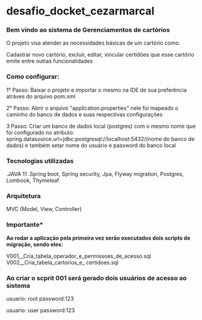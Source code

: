 # desafio_docket_cezarmarcal

<h3>Bem vindo ao sistema de Gerenciamentos de cartórios</h3>
<p>O projeto visa atender as necessidades básicas de um cartório como:</p>
<p>Cadastrar novo cartório, excluir, editar, vincular certidões que esse cartório emite entre outras funcionalidades</p>


<h3>Como configurar:</h3>

<p>1° Passo: Baixar o projeto e importar o mesmo na IDE de sua preferência atráves do arquivo pom.xml</p>

<p>2° Passo: Abrir o arquivo "application.properties" nele foi mapeado o caminho do banco de dados e suas respectivas configurações</p>

</p>3 Passo: Criar um banco de dados local (postgres) com o mesmo nome que foi configurado no atributo:
   spring.datasource.url=jdbc:postgresql://localhost:5432/(nome do banco de dados) e também setar nome do usuário e password do banco local</p>

<h3>Tecnologias utilizadas</h3>
.JAVA 11
.Spring boot, Spring security, Jpa, Flyway migration, Postgres, Lombook, Thymeleaf

<h3>Arquitetura</h3>
MVC (Model, View, Controller)

<h3>Importante*</h3>
<b>Ao rodar a aplicação pela primeira vez serão executados dois scripts de migração, sendo eles:</b>

V001__Cria_tabela_operador_e_permissoes_de_acesso.sql</br>
V002__Cria_tabela_cartorios_e_ certidoes.sql

<h3>Ao criar o scprit 001 será gerado dois usuários de acesso ao sistema</h3> 
<p>usuario: root password:123</p>
<p>usuario: user password:123</p>






